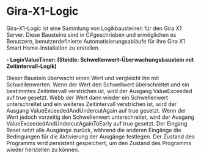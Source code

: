 # Gira-X1-Logic
Gira-X1-Logic ist eine Sammlung von Logikbausteinen für den Gira X1 Server. Diese Bausteine sind in C#geschrieben und ermöglichen es Benutzern, benutzerdefinierte Automatisierungsabläufe für ihre Gira X1 Smart Home-Installation zu erstellen. 


**- LogivValueTimer: (Steidle: Schwellenwert-Überwachungsbaustein mit Zeitintervall-Logik)**

Dieser Baustein überwacht einen Wert und vergleicht ihn mit Schwellenwerten. Wenn der Wert den Schwellwert überschreitet und ein bestimmtes Zeitintervall verstrichen ist, wird der Ausgang ValueExceeded auf true gesetzt. Webb der Wert dann wieder ein Schwellenwert unterschreitet und ein weiteres Zeitintervall verstrichen ist, wird der Ausgang ValueExceededAndUndercutAgain auf true gesetzt. Wenn der Wert jedoch vorzeitig den Schwellenwert unterschreitet, wird der Ausgang ValueExceededAndUndercutAgainToEarly auf true gesetzt. Der Eingang Reset setzt alle Ausgänge zurück, während die anderen Eingänge die Bedingungen für die Aktivierung der Ausgänge festlegen. Der Zustand des Programms wird persistent gespeichert, um den Zustand des Programms wieder herstellen zu können.
